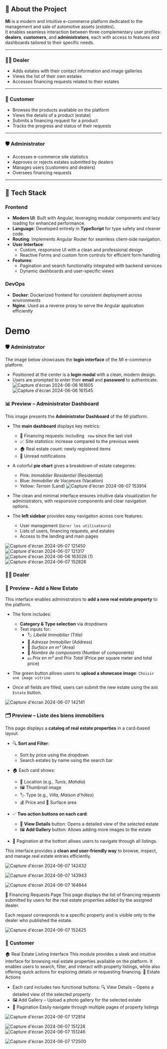 ## 🛒 About the Project

**Mi** is a modern and intuitive e-commerce platform dedicated to the management and sale of automotive assets (*estates*).  
It enables seamless interaction between three complementary user profiles: **dealers**, **customers**, and **administrators**, each with access to features and dashboards tailored to their specific needs.

---

### 👨‍🔧 Dealer

- Adds estates with their contact information and image galleries  
- Views the list of their own estates  
- Accesses financing requests related to their estates  

---

### 👤 Customer

- Browses the products available on the platform  
- Views the details of a product (estate)  
- Submits a financing request for a product  
- Tracks the progress and status of their requests  

---

### 🛡️ Administrator

- Accesses e-commerce site statistics  
- Approves or rejects estates submitted by dealers  
- Manages users (customers and dealers)  
- Oversees financing requests  
---

## 🧰 Tech Stack

### Frontend

- **Modern UI**: Built with Angular, leveraging modular components and lazy loading for enhanced performance.
- **Language**: Developed entirely in **TypeScript** for type safety and cleaner code.
- **Routing**: Implements Angular Router for seamless client-side navigation.
- **User Interface**:
  - Custom, responsive UI with a clean and professional design
  - Reactive Forms and custom form controls for efficient form handling
- **Features**:
  - Pagination and search functionality integrated with backend services
  - Dynamic dashboards and user-specific views

### DevOps

- **Docker**: Dockerized frontend for consistent deployment across environments
- **Nginx**: Used as a reverse proxy to serve the Angular application efficiently
  
# Demo

### 🛡️ Administrator

The image below showcases the **login interface** of the *Mi* e-commerce platform.
- Positioned at the center is a **login modal** with a clean, modern design.
- Users are prompted to enter their **email** and **password** to authenticate.
 ![Capture d'écran 2024-06-06 161605](https://github.com/user-attachments/assets/599f4df4-7226-4aff-8386-1a6907419153)
 ![Capture d'écran 2024-06-06 161545](https://github.com/user-attachments/assets/45f533fb-49d6-4bde-b419-d6e42947bb2a)

### 📊 Preview – Administrator Dashboard

This image presents the **Administrator Dashboard** of the *Mi* platform.

- The **main dashboard** displays key metrics:
  - 🛒 Financing requests:  including ` new` since the last visit
  - 📈 Site statistics:  increase compared to the previous week
  - 🏠 Real estate count:  newly registered items
  - 💬 Unread notifications
 
    

- A colorful **pie chart** gives a breakdown of estate categories:
  - Pink: *Immobilier Résidentiel* (Residential)
  - Blue: *Immobilier de Vacances* (Vacation)
  - Yellow: *Terrain* (Land)
![Capture d'écran 2024-06-07 153914](https://github.com/user-attachments/assets/917c08fb-b9ac-4366-b601-796e3fe35e6d)

- The clean and minimal interface ensures intuitive data visualization for administrators, with responsive components and clear navigation options.
  
- The **left sidebar** provides easy navigation across core features:
  - User management (`Gérer les utilisateurs`)
  - Lists of users, financing requests, and estates
  - Access to the landing and main pages

![Capture d'écran 2024-06-07 121450](https://github.com/user-attachments/assets/5af5ca7a-e9a1-4ca0-82a1-25dfa4482a59)
![Capture d'écran 2024-06-07 121317](https://github.com/user-attachments/assets/49b9129a-d021-48ed-9886-70d91245681d)
![Capture d'écran 2024-06-06 163026 (1)](https://github.com/user-attachments/assets/7d6fed29-d087-4e32-a4e6-188ef9e5bb08)
![Capture d'écran 2024-06-07 152826](https://github.com/user-attachments/assets/902aecb3-4e1a-43e1-a4c2-eb86d844a25b)


### 👨‍🔧 Dealer
### 🏡 Preview – Add a New Estate

This interface enables administrators to **add a new real estate property** to the platform.

- The form includes:
  - **Category & Type selection** via dropdowns
  - Text inputs for:
    - 🏷 *Libellé Immobilier* (Title)
    - 📍 *Adresse Immobilier* (Address)
    - 📏 *Surface en m²* (Area)
    - 🧩 *Nombre de composants* (Number of components)
    - 💶 *Prix en m²* and *Prix Total* (Price per square meter and total price)

- The green button allows users to **upload a showcase image**: `Choisir une image vitrine`

- Once all fields are filled, users can submit the new estate using the `Add Estate` button.


![Capture d'écran 2024-06-07 142141](https://github.com/user-attachments/assets/6acdffef-279a-494d-8ea6-4663cf1f2a06)

### 🗂️ Preview – Liste des biens immobiliers

This page displays a **catalog of real estate properties** in a card-based layout.

- 🔍 **Sort and Filter**:
  - Sort by price using the dropdown
  - Search estates by name using the search bar

- 🏠 Each card shows:
  - 📍 Location (e.g., *Tunis*, *Mahdia*)
  - 🖼️ Thumbnail image
  - 🏷 Type (e.g., *Villa*, *Maison d’hôtes*)
  - 💰 Price and 📏 Surface area

- ✅ **Two action buttons on each card**:
  - 🧐 **View Details** button: Opens a detailed view of the selected estate
  - 🖼️ **Add Gallery** button: Allows adding more images to the estate

- 📄 Pagination at the bottom allows users to navigate through all listings.

This interface provides a **clean and user-friendly way** to browse, inspect, and manage real estate entries efficiently.

![Capture d'écran 2024-06-07 142432](https://github.com/user-attachments/assets/29a09c19-a446-49c5-bbb5-a24e4e3775f7)


![Capture d'écran 2024-06-07 143943](https://github.com/user-attachments/assets/fdd11ac3-5d46-49e4-9990-acea1f77a9cf)

![Capture d'écran 2024-06-07 164844](https://github.com/user-attachments/assets/45665c8d-5d56-4141-89b9-7accb00f295d)

🧾 Financing Requests Page
This page displays the list of financing requests submitted by users for the real estate properties added by the assigned dealer.

Each request corresponds to a specific property and is visible only to the dealer who published the estate.

![Capture d'écran 2024-06-07 152425](https://github.com/user-attachments/assets/5ce86457-83d2-41d0-9227-e473b54bf7e4)

### 👤 Customer

🏠 Real Estate Listing Interface
This module provides a sleek and intuitive interface for browsing real estate properties available on the platform. It enables users to search, filter, and interact with property listings, while also offering quick actions for exploring details or requesting financing.
🧰 Estate Actions
- Each card includes two functional buttons:
🔍 View Details – Opens a detailed view of the selected property
- 🖼️ Add Gallery – Upload a photo gallery for the selected estate
- 📑 Pagination
Easily navigate through multiple pages of property listings

![Capture d'écran 2024-06-07 172814](https://github.com/user-attachments/assets/0f77893a-21d1-47ee-8eff-22e43e9c9e8b)

![Capture d'écran 2024-06-07 151228](https://github.com/user-attachments/assets/e5a7aec5-6e78-4bf9-9c30-113489636d34)
![Capture d'écran 2024-06-07 151246](https://github.com/user-attachments/assets/d9b783b8-054a-4a7b-87f1-fbb8043f83c8)

![Capture d'écran 2024-06-07 172500](https://github.com/user-attachments/assets/35af5ca6-892e-4c0d-9c69-a7c94b11915b)

